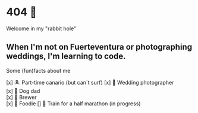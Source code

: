 # 404 🤖

Welcome in my "rabbit hole"

When I'm not on Fuerteventura or photographing weddings, I'm learning to code.
---

Some (fun)facts about me

[x] 🏝️ Part-time canario (but can´t surf) 
[x] 💒 Wedding photographer  
[x] 🐶 Dog dad  
[x] 🍺 Brewer  
[x] 🦐 Foodie
[] 🏃  Train for a half marathon (in progress)
